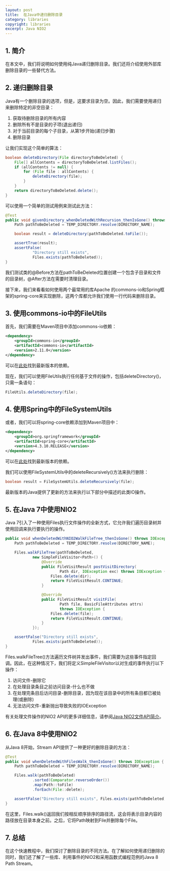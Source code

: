 ```yaml
---
layout: post
title:  在Java中递归删除目录
category: libraries
copyright: libraries
excerpt: Java NIO2
---
```


## 1. 简介

在本文中，我们将说明如何使用纯Java递归删除目录。我们还将介绍使用外部库删除目录的一些替代方法。

## 2. 递归删除目录

Java有一个删除目录的选项，但是，这要求目录为空。因此，我们需要使用递归来删除特定的非空目录：

1.  获取待删除目录的所有内容
2.  删除所有不是目录的子项(退出递归)
3.  对于当前目录的每个子目录，从第1步开始(递归步骤)
4.  删除目录

让我们实现这个简单的算法：

```java
boolean deleteDirectory(File directoryToBeDeleted) {
    File[] allContents = directoryToBeDeleted.listFiles();
    if (allContents != null) {
        for (File file : allContents) {
            deleteDirectory(file);
        }
    }
    return directoryToBeDeleted.delete();
}
```

可以使用一个简单的测试用例来测试此方法：

```java
@Test
public void givenDirectory_whenDeletedWithRecursion_thenIsGone() throws IOException {
    Path pathToBeDeleted = TEMP_DIRECTORY.resolve(DIRECTORY_NAME);

    boolean result = deleteDirectory(pathToBeDeleted.toFile());

    assertTrue(result);
    assertFalse(
            "Directory still exists",
            Files.exists(pathToBeDeleted));
}
```

我们测试类的@Before方法在pathToBeDeleted位置创建一个包含子目录和文件的目录树，@After方法在需要时清理目录。

接下来，我们来看看如何使用两个最常用的库Apache 的commons-io和Spring框架的spring-core来实现删除，这两个库都允许我们使用一行代码来删除目录。

## 3. 使用commons-io中的FileUtils

首先，我们需要在Maven项目中添加commons-io依赖：

```xml
<dependency>
    <groupId>commons-io</groupId>
    <artifactId>commons-io</artifactId>
    <version>2.11.0</version>
</dependency>
```

可以在[此处](https://mvnrepository.com/artifact/commons-io/commons-io)找到最新版本的依赖。

现在，我们可以使用FileUtils执行任何基于文件的操作，包括deleteDirectory()，只需一条语句：

```java
FileUtils.deleteDirectory(file);
```

## 4. 使用Spring中的FileSystemUtils

或者，我们可以将spring-core依赖添加到Maven项目中：

```xml
<dependency>
    <groupId>org.springframework</groupId>
    <artifactId>spring-core</artifactId>
    <version>4.3.10.RELEASE</version>
</dependency>
```

可以在[此处](https://mvnrepository.com/artifact/org.springframework/spring-core)找到最新版本的依赖。

我们可以使用FileSystemUtils中的deleteRecursively()方法来执行删除：

```java
boolean result = FileSystemUtils.deleteRecursively(file);
```

最新版本的Java提供了更新的方法来执行以下部分中描述的此类IO操作。

## 5. 在Java 7中使用NIO2

Java 7引入了一种使用Files执行文件操作的全新方式，它允许我们遍历目录树并使用回调来执行要执行的操作。

```java
public void whenDeletedWithNIO2WalkFileTree_thenIsGone() throws IOException {
    Path pathToBeDeleted = TEMP_DIRECTORY.resolve(DIRECTORY_NAME);

    Files.walkFileTree(pathToBeDeleted,
            new SimpleFileVisitor<Path>() {
                @Override
                public FileVisitResult postVisitDirectory(
                        Path dir, IOException exc) throws IOException {
                    Files.delete(dir);
                    return FileVisitResult.CONTINUE;
                }

                @Override
                public FileVisitResult visitFile(
                        Path file, BasicFileAttributes attrs)
                        throws IOException {
                    Files.delete(file);
                    return FileVisitResult.CONTINUE;
                }
            });

    assertFalse("Directory still exists",
            Files.exists(pathToBeDeleted));
}
```

Files.walkFileTree()方法遍历文件树并发出事件，我们需要为这些事件指定回调。因此，在这种情况下，我们将定义SimpleFileVisitor以对生成的事件执行以下操作：

1.  访问文件-删除它
2.  在处理目录条目之前访问目录-什么也不做
3.  在处理完条目后访问目录-删除目录，因为现在该目录中的所有条目都已被处理(或删除)
4.  无法访问文件-重新抛出导致失败的IOException

有关处理文件操作的NIO2 API的更多详细信息，请参阅[Java NIO2文件API简介](https://www.baeldung.com/java-nio-2-file-api)。

## 6. 在Java 8中使用NIO2

从Java 8开始，Stream API提供了一种更好的删除目录的方法：

```java
@Test
public void whenDeletedWithFilesWalk_thenIsGone() throws IOException {
    Path pathToBeDeleted = TEMP_DIRECTORY.resolve(DIRECTORY_NAME);

    Files.walk(pathToBeDeleted)
            .sorted(Comparator.reverseOrder())
            .map(Path::toFile)
            .forEach(File::delete);

    assertFalse("Directory still exists", Files.exists(pathToBeDeleted));
}
```

在这里，Files.walk()返回我们按相反顺序排序的路径流，这会将表示目录内容的路径放在目录本身之前。之后，它将Path映射到File并删除每个File。

## 7. 总结

在这个快速教程中，我们探讨了删除目录的不同方法。在了解如何使用递归删除的同时，我们还了解了一些库、利用事件的NIO2和采用函数式编程范例的Java 8 Path Stream。